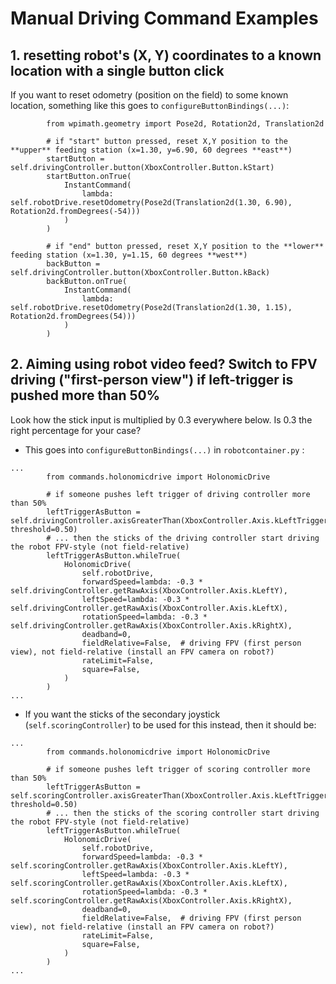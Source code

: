 # Manual Driving Command Examples

## 1. resetting robot's (X, Y) coordinates to a known location with a single button click
If you want to reset odometry (position on the field) to some known location, something like this goes to `configureButtonBindings(...)`:

```python3
        from wpimath.geometry import Pose2d, Rotation2d, Translation2d

        # if "start" button pressed, reset X,Y position to the **upper** feeding station (x=1.30, y=6.90, 60 degrees **east**)
        startButton = self.drivingController.button(XboxController.Button.kStart)
        startButton.onTrue(
            InstantCommand(
                lambda: self.robotDrive.resetOdometry(Pose2d(Translation2d(1.30, 6.90), Rotation2d.fromDegrees(-54)))
            )
        )

        # if "end" button pressed, reset X,Y position to the **lower** feeding station (x=1.30, y=1.15, 60 degrees **west**)
        backButton = self.drivingController.button(XboxController.Button.kBack)
        backButton.onTrue(
            InstantCommand(
                lambda: self.robotDrive.resetOdometry(Pose2d(Translation2d(1.30, 1.15), Rotation2d.fromDegrees(54)))
            )
        )
```

## 2. Aiming using robot video feed? Switch to FPV driving ("first-person view") if left-trigger is pushed more than 50%
Look how the stick input is multiplied by 0.3 everywhere below. Is 0.3 the right percentage for your case?

 * This goes into `configureButtonBindings(...)` in `robotcontainer.py` :

```python3
...
        from commands.holonomicdrive import HolonomicDrive

        # if someone pushes left trigger of driving controller more than 50%
        leftTriggerAsButton = self.drivingController.axisGreaterThan(XboxController.Axis.kLeftTrigger, threshold=0.50)
        # ... then the sticks of the driving controller start driving the robot FPV-style (not field-relative)
        leftTriggerAsButton.whileTrue(
            HolonomicDrive(
                self.robotDrive,
                forwardSpeed=lambda: -0.3 * self.drivingController.getRawAxis(XboxController.Axis.kLeftY),
                leftSpeed=lambda: -0.3 * self.drivingController.getRawAxis(XboxController.Axis.kLeftX),
                rotationSpeed=lambda: -0.3 * self.drivingController.getRawAxis(XboxController.Axis.kRightX),
                deadband=0,
                fieldRelative=False,  # driving FPV (first person view), not field-relative (install an FPV camera on robot?)
                rateLimit=False,
                square=False,
            )
        )
...
```

 * If you want the sticks of the secondary joystick (`self.scoringController`) to be used for this instead, then it should be:
```python3
...
        from commands.holonomicdrive import HolonomicDrive

        # if someone pushes left trigger of scoring controller more than 50%
        leftTriggerAsButton = self.scoringController.axisGreaterThan(XboxController.Axis.kLeftTrigger, threshold=0.50)
        # ... then the sticks of the scoring controller start driving the robot FPV-style (not field-relative)
        leftTriggerAsButton.whileTrue(
            HolonomicDrive(
                self.robotDrive,
                forwardSpeed=lambda: -0.3 * self.scoringController.getRawAxis(XboxController.Axis.kLeftY),
                leftSpeed=lambda: -0.3 * self.scoringController.getRawAxis(XboxController.Axis.kLeftX),
                rotationSpeed=lambda: -0.3 * self.scoringController.getRawAxis(XboxController.Axis.kRightX),
                deadband=0,
                fieldRelative=False,  # driving FPV (first person view), not field-relative (install an FPV camera on robot?)
                rateLimit=False,
                square=False,
            )
        )
...
```
